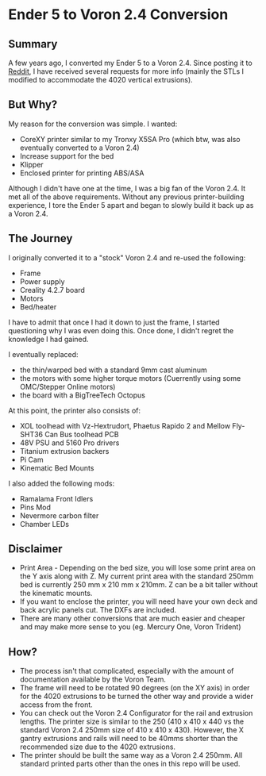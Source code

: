 # Ender 5 to Voron 2.4 Conversion

## Summary

A few years ago, I converted my Ender 5 to a Voron 2.4. Since posting it to <a href="https://www.reddit.com/r/ender5/comments/p8z4o2/comment/mcerxhc/?context=3">Reddit</a>, I have received several requests for more info (mainly the STLs I modified to accommodate the 4020 vertical extrusions).

## But Why?

My reason for the conversion was simple. I wanted:

- CoreXY printer similar to my Tronxy X5SA Pro (which btw, was also eventually converted to a Voron 2.4)
- Increase support for the bed
- Klipper
- Enclosed printer for printing ABS/ASA

Although I didn't have one at the time, I was a big fan of the Voron 2.4. It met all of the above requirements. Without any previous printer-building experience, I tore the Ender 5 apart and began to slowly build it back up as a Voron 2.4.

## The Journey

I originally converted it to a "stock" Voron 2.4 and re-used the following:

- Frame
- Power supply
- Creality 4.2.7 board
- Motors
- Bed/heater

I have to admit that once I had it down to just the frame, I started questioning why I was even doing this. Once done, I didn't regret the knowledge I had gained.

I eventually replaced:

- the thin/warped bed with a standard 9mm cast aluminum
- the motors with some higher torque motors (Cuerrently using some OMC/Stepper Online motors)
- the board with a BigTreeTech Octopus

At this point, the printer also consists of:

- XOL toolhead with Vz-Hextrudort, Phaetus Rapido 2 and Mellow Fly-SHT36 Can Bus toolhead PCB
- 48V PSU and 5160 Pro drivers
- Titanium extrusion backers
- Pi Cam
- Kinematic Bed Mounts

I also added the following mods:

- Ramalama Front Idlers
- Pins Mod
- Nevermore carbon filter
- Chamber LEDs

## Disclaimer

- Print Area - Depending on the bed size, you will lose some print area on the Y axis along with Z. My current print area with the standard 250mm bed is currently 250 mm x 210 mm x 210mm. Z can be a bit taller without the kinematic mounts.
- If you want to enclose the printer, you will need have your own deck and back acrylic panels cut. The DXFs are included.
- There are many other conversions that are much easier and cheaper and may make more sense to you (eg. Mercury One, Voron Trident)

## How?

- The process isn't that complicated, especially with the amount of documentation available by the Voron Team.
- The frame will need to be rotated 90 degrees (on the XY axis) in order for the 4020 extrusions to be turned the other way and provide a wider access from the front.
- You can check out the Voron 2.4 Configurator for the rail and extrusion lengths. The printer size is similar to the 250 (410 x 410 x 440 vs the standard Voron 2.4 250mm size of 410 x 410 x 430). However, the X gantry extrusions and rails will need to be 40mms shorter than the recommended size due to the 4020 extrusions.
- The printer should be built the same way as a Voron 2.4 250mm. All standard printed parts other than the ones in this repo will be used.
